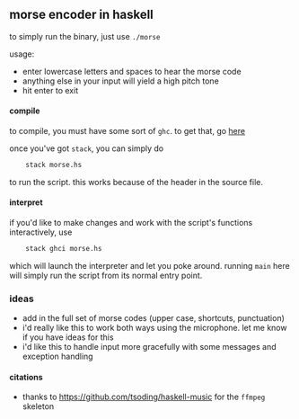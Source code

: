 ## morse encoder in haskell

to simply run the binary, just use `./morse`

usage:
- enter lowercase letters and spaces to hear the morse code
- anything else in your input will yield a high pitch tone
- hit enter to exit

#### compile

to compile, you must have some sort of `ghc`. to get that, go [here](https://docs.haskellstack.org/en/stable/README/)

once you've got `stack`, you can simply do

```sh
	stack morse.hs
```

to run the script. this works because of the header in the source file.

#### interpret

if you'd like to make changes and work with the script's functions interactively, use

```bash
	stack ghci morse.hs
```
which will launch the interpreter and let you poke around. running `main` here will simply run the script from its normal entry point.

### ideas

- add in the full set of morse codes (upper case, shortcuts, punctuation)
- i'd really like this to work both ways using the microphone. let me know if you have ideas for this
- i'd like this to handle input more gracefully with some messages and exception handling

#### citations

- thanks to https://github.com/tsoding/haskell-music for the `ffmpeg` skeleton
